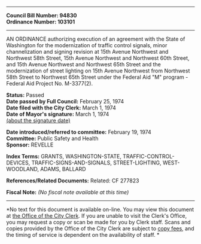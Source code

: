 * * * * *  
  
**Council Bill Number: [](#h0)[](#h2)94830**   
**Ordinance Number: 103101**  
  
* * * * *  
  
AN ORDINANCE authorizing execution of an agreement with the State of Washington for the modernization of traffic control signals, minor channelization and signing revision at 15th Avenue Northwest and Northwest 58th Street, 15th Avenue Northwest and Northwest 60th Street, and 15th Avenue Northwest and Northwest 65th Street and the modernization of street lighting on 15th Avenue Northwest from Northwest 58th Street to Northwest 65th Street under the Federal Aid "M" program - Federal Aid Project No. M-3377(2).  
  
**Status:** Passed   
**Date passed by Full Council:** February 25, 1974   
**Date filed with the City Clerk:** March 1, 1974   
**Date of Mayor's signature:** March 1, 1974   
[(about the signature date)](/~public/approvaldate.htm)   
  
  
**Date introduced/referred to committee:** February 19, 1974   
**Committee:** Public Safety and Health   
**Sponsor:** REVELLE   
  
**Index Terms:** GRANTS, WASHINGTON-STATE, TRAFFIC-CONTROL-DEVICES, TRAFFIC-SIGNS-AND-SIGNALS, STREET-LIGHTING, WEST-WOODLAND, ADAMS, BALLARD  
  
**References/Related Documents:** Related: CF 277823  
  
**Fiscal Note:** *(No fiscal note available at this time)*  
  
* * * * *  
  
*No text for this document is available on-line. You may view this document at [the Office of the City Clerk](http://www.seattle.gov/leg/clerk/contactUs.htm). If you are unable to visit the Clerk's Office, you may request a copy or scan be made for you by Clerk staff. Scans and copies provided by the Office of the City Clerk are subject to [copy fees](http://clerk.seattle.gov/~public/clerkfees.htm), and the timing of service is dependent on the availability of staff. *  
  
  
